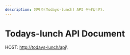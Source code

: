```yaml
---
description: 점메추(Todays-lunch) API 문서입니다.
---
```


# Todays-lunch API Document

HOST: [http://todays-lunch/api](http://todays-lunch/api)\
